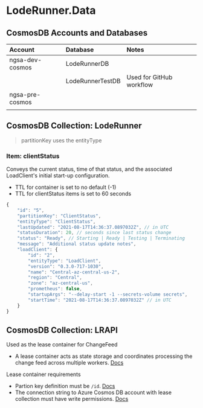 # LodeRunner.Data

## CosmosDB Accounts and Databases

 Account          | Database         |  Notes                   |
| :-------------- | :-------         | :----------------------- |
| ngsa-dev-cosmos | LodeRunnerDB     |                          |
|                 | LodeRunnerTestDB | Used for GitHub workflow |
| ngsa-pre-cosmos |                  |                          |
|                 |                  |                          |

## CosmosDB Collection: LodeRunner

> partitionKey uses the entityType

### Item: clientStatus

Conveys the current status, time of that status, and the associated LoadClient's initial start-up configuration.

- TTL for container is set to no default (-1)
- TTL for clientStatus items is set to 60 seconds

```javascript
{
    "id": "5",
    "partitionKey": "ClientStatus",
    "entityType": "ClientStatus",
    "lastUpdated": "2021-08-17T14:36:37.0897032Z", // in UTC
    "statusDuration": 20, // seconds since last status change
    "status": "Ready", // Starting | Ready | Testing | Terminating
    "message": "Additional status update notes",
    "loadClient": {
        "id": "2",
        "entityType": "LoadClient",
        "version": "0.3.0-717-1030",
        "name": "Central-az-central-us-2",
        "region": "Central",
        "zone": "az-central-us",
        "prometheus": false,
        "startupArgs": "--delay-start -1 --secrets-volume secrets",
        "startTime": "2021-08-17T14:36:37.0897032Z" // in UTC
    }
}
```

## CosmosDB Collection: LRAPI

Used as the lease container for ChangeFeed

- A lease container acts as state storage and coordinates processing the change feed across multiple workers. [Docs](https://docs.microsoft.com/en-us/azure/cosmos-db/change-feed-processor#components-of-the-change-feed-processor)

Lease container requirements

- Partion key definition must be `/id`. [Docs](https://docs.microsoft.com/en-us/azure/cosmos-db/change-feed-functions#requirements)
- The connection string to Azure Cosmos DB account with lease collection must have write permissions. [Docs](https://docs.microsoft.com/en-us/azure/azure-functions/functions-bindings-cosmosdb-v2-trigger?tabs=csharp#configuration)
